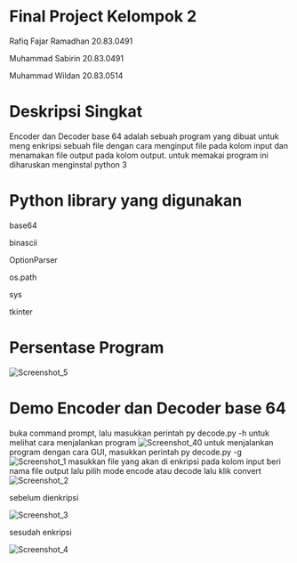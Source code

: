 # Final Project Kelompok 2
Rafiq Fajar Ramadhan  20.83.0491

Muhammad Sabirin      20.83.0491

Muhammad Wildan       20.83.0514

# Deskripsi Singkat 

Encoder dan Decoder base 64 
adalah sebuah program yang dibuat untuk meng enkripsi sebuah file dengan cara menginput file pada kolom input dan menamakan file output pada kolom output.
untuk memakai program ini diharuskan menginstal python 3

# Python library yang digunakan
base64

binascii

OptionParser

os.path

sys

tkinter

# Persentase Program
![Screenshot_5](https://user-images.githubusercontent.com/94223016/150326053-a56be6a9-c676-4808-828a-443538a98e3c.jpg)


# Demo Encoder dan Decoder base 64
buka command prompt, lalu masukkan perintah py decode.py -h untuk melihat cara menjalankan program
![Screenshot_40](https://user-images.githubusercontent.com/94223016/150319297-daf49cb6-6be6-49a4-b24e-a91c1b78bd7e.jpg)
untuk menjalankan program dengan cara GUI, masukkan perintah py decode.py -g 
![Screenshot_1](https://user-images.githubusercontent.com/94223016/150319113-fb42b679-bc61-4543-97ad-2428c207de7c.jpg)
masukkan file yang akan di enkripsi pada kolom input
beri nama file output
lalu pilih mode encode atau decode
lalu klik convert
![Screenshot_2](https://user-images.githubusercontent.com/94223016/150320682-ff70b71a-dcf4-439a-91eb-422d57fa6c43.jpg)

sebelum dienkripsi

![Screenshot_3](https://user-images.githubusercontent.com/94223016/150321584-a5433c6b-f804-415b-9bf1-d95e4202cab4.jpg)

sesudah enkripsi

![Screenshot_4](https://user-images.githubusercontent.com/94223016/150321602-668d1782-0443-4eb3-9aad-2d74af33add5.jpg)
